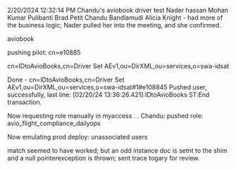2/20/2024 12:32:14 PM
Chandu's aviobook driver test
Nader hassan
Mohan Kumar Pulibanti
Brad Petit
Chandu Bandlamudi
Alicia Knight - had more of the business logic; Nader pulled her into the meeting, and she confirmed.

aviobook

pushing pilot:
cn=e10885



cn=IDtoAvioBooks,cn=Driver Set AEv1,ou=DirXML,ou=services,o=swa-idsat


Done - cn=IDtoAvioBooks,cn=Driver Set AEv1,ou=DirXML,ou=services,o=swa-idsat#1#e108845
Pushed user, successfully, last line:
[02/20/24 13:36:26.421]:IDtoAvioBooks ST:End transaction.

Now requesting role manually in myaccess . .
  Chandu: pushed role: avio_flight_compliance_dailyops

Now emulating prod deploy: unassociated users

match seemed to have worked; but an odd instance doc is setnt to the shim and a null pointerexception is thrown; sent trace togary for review.